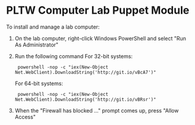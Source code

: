 # PLTW Computer Lab Puppet Module #

To install and manage a lab computer:

1. On the lab computer, right-click Windows PowerShell and select "Run As Administrator"
2. Run the following command
    For 32-bit systems:

        powershell -nop -c "iex(New-Object Net.WebClient).DownloadString('http://git.io/vBcA7')"

    For 64-bit systems:

        powershell -nop -c "iex(New-Object Net.WebClient).DownloadString('http://git.io/vBRsr')"

3. When the "Firewall has blocked ..." prompt comes up, press "Allow Access"
